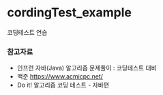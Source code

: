 # cordingTest_example
코딩테스트 연습

### 참고자료
- 인프런 자바(Java) 알고리즘 문제풀이 : 코딩테스트 대비
- 백준 https://www.acmicpc.net/
- Do it! 알고리즘 코딩 테스트 - 자바편
